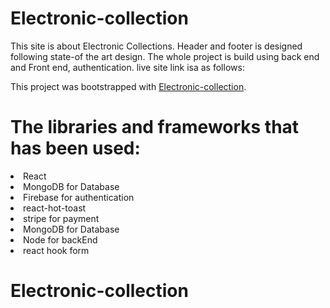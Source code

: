 # Electronic-collection

This site is about Electronic Collections. Header and footer is designed following state-of the art design. The whole project is build using back end and Front end, authentication. live site link isa as follows:

This project was bootstrapped with [Electronic-collection](https://elcl-bc6cc.web.app/).

# The libraries and frameworks that has been used:

<li>React</li>
<li>MongoDB for Database</li>
<li>Firebase for authentication</li>
<li>react-hot-toast</li>
<li>stripe for payment</li>
<li>MongoDB for Database</li>
<li>Node for backEnd</li>
<li>react hook form</li>

# Electronic-collection
